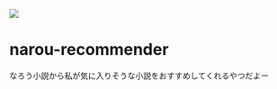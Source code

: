 ![](https://github.com/momocus/narou-recommender/workflows/Python%20application/badge.svg)

# narou-recommender
なろう小説から私が気に入りそうな小説をおすすめしてくれるやつだよー
